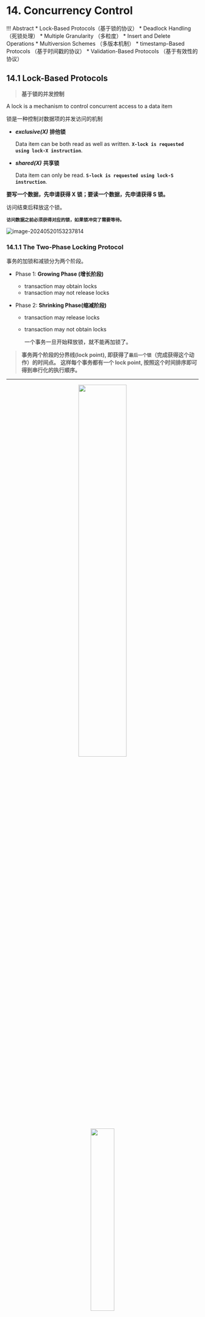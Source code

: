 # 14. Concurrency Control

!!! Abstract
    * Lock-Based Protocols（基于锁的协议）
    * Deadlock Handling （死锁处理）
    * Multiple Granularity （多粒度）
    * Insert and Delete Operations
    * Multiversion Schemes （多版本机制）
    * timestamp-Based Protocols （基于时间戳的协议）
    * Validation-Based Protocols （基于有效性的协议）




## 14.1 Lock-Based Protocols

> **基于锁的并发控制**

A lock is a mechanism to control concurrent access to a data item

锁是一种控制对数据项的并发访问的机制

* ***exclusive(X)***   **排他锁**

    Data item can be both read as well as written. **`X-lock is requested using lock-X instruction`**.

* ***shared(X)***   **共享锁**

    Data item can only be read. **`S-lock is requested using lock-S instruction`**.

**要写一个数据，先申请获得 X 锁；要读一个数据，先申请获得 S 锁。**  

访问结束后释放这个锁。

**`访问数据之前必须获得对应的锁，如果锁冲突了需要等待。`**

![image-20240520153237814](https://zn-typora-image.oss-cn-hangzhou.aliyuncs.com/typora_image/202405201532881.png)

### 14.1.1 The Two-Phase Locking Protocol

事务的加锁和减锁分为两个阶段。  

* Phase 1: **Growing Phase (增长阶段)**
    * transaction may obtain locks 
    * transaction may not release locks
    
* Phase 2: **Shrinking Phase(缩减阶段)**
    * transaction may release locks
    
    * transaction may not obtain locks  
    
      一个事务一旦开始释放锁，就不能再加锁了。

> **事务两个阶段的分界线(lock point), 即获得了`最后一个锁`（完成获得这个动作）的时间点。**  **这样每个事务都有一个 lock point, 按照这个时间排序即可得到串行化的执行顺序。**

****

<div align=center> <img src="https://zn-typora-image.oss-cn-hangzhou.aliyuncs.com/typora_image/202405201536174.png" width = 50%/> </div>

<center>
     <div align=center> <img src="https://zn-typora-image.oss-cn-hangzhou.aliyuncs.com/typora_image/202405201530901.png" width = 35%/> </div>
</center>





> **Two-Phase Locking Protocol assures serializability.**
>
> **`It can be proved that the transactions can be serialized in the order of their lock points.`**  
>
> **定理：  一些事务可以按照其lock point的顺序，进行冲突可串行化的调度。**
>
> **`可以按 lock points 串行化，但不是只能按照这么串行化`**

**证明：如果在前驱图中$Ti$对$$Tj$$有一条指向的有向边，那么$Ti$的lock point一定小于$$Tj$$的lock point。因为，如果$Ti$对$$Tj$$有一条指向的有向边，那么$Ti$和$Tj$之间肯定有一对冲突的操作访问相同的数据。**

**只有$Ti$将这个数据的锁放掉后，$$Tj$$才可以给这个数据加锁。由于lock point过后，事务不会再加锁，因此此时$Ti$放锁一定处于ti lock point之后，$Tj$加锁一定处于$Tj$ lock point之前。因此，ti的lock point 一定小于$Tj$的lock point。**

**因此，假设前驱图中有环，那么就表明lock point的关系为T1lock point < T2lock point <…< Tn lock point < T1lock point。**

**得到T1lock point < T1lock point，矛盾。**

**因此这些事务的前驱图中一定没有环。因此这些事务可以进行冲突可串行化的调度（按照拓扑排序的顺序）。**

<div align=center> <img src="https://zn-typora-image.oss-cn-hangzhou.aliyuncs.com/typora_image/202405271334556.png" width = 80%/> </div>

<div align=center> <img src="https://zn-typora-image.oss-cn-hangzhou.aliyuncs.com/typora_image/202405271334521.png" width = 80%/> </div>

**$OP_j$ block operation $OP_i$， $OP_j$先对D进行上锁，在$OP_j$完成解锁之后，才能执行$OP_i$的上锁操作，所以$T_j$的lock point早于$T_i$的lock point**



> **`上面基本的两阶段封锁协议无法保证事务的可恢复性(要求不能读取脏数据)`**

**Extensions to `basic two-phase locking`（基本两阶段封锁） needed to ensure recoverability of freedom from cascading roll-back**

**扩展基本两阶段封锁，以确保从级联回滚中恢复自由**

* **Strict two-phase locking（严格两阶段封锁）**: 

    a transaction must **hold all its exclusive locks till it commits/aborts.**  

    **`所有的X锁需要在事务即将提交或者停止时才能解锁`**

    Ensures recoverability and avoids cascading roll-backs.  

    > **X** **锁加的时间更长，X锁要到事务即将提交或者即将回滚的时候再放开，以防止读脏数据的问题。**
    >
    > **好处：保证可恢复性，防止读脏数据的问题。**
    >
    > **`坏处：代价是X锁的时间更长，其他事务等待的时间变长，会降低并发度`。**

* **Rigorous two-phase locking（强两阶段封锁）**: 

    a transaction must **hold all locks till commit/abort.**   

    **`所有的锁（S锁和X锁）都需要在事务即将提交或者停止时才能释放`**
    
    transactions can be serialized in the order in which they commit.  
    
    > **所有锁都要到即将提交或者即将回滚的时候再放开。**



>**`Two-phase locking is not a necessary condition for serializability.`**
>
>**两阶段封锁协议是可串行化的充分条件**
>
>**两阶段封锁协议，不是可串行化的必要条件**
>
>**也就是说，遵循两阶段封锁协议一定能得到可串行化的事务，但是可串行化的事务，并不一定满足两阶段封锁协议。**
>
>eg: **`所有read/write操作针对的是不同的对象，此时可以任意上锁解锁，不满足两阶段封锁协议`**

**`以下是read/write操作针对相同的对象`**

<img src="https://zn-typora-image.oss-cn-hangzhou.aliyuncs.com/typora_image/202405262049784.png" alt="image-20240526204954756" style="zoom: 80%;" />

这些事务的前驱图如下：

![钟表的特写  低可信度描述已自动生成](https://zn-typora-image.oss-cn-hangzhou.aliyuncs.com/typora_image/202405262050922.png)

**因此，这些事务可以按照T3->T1->T2进行冲突可串行化的调度。**

这些事务的加锁与放锁操作如下：

<img src="https://zn-typora-image.oss-cn-hangzhou.aliyuncs.com/typora_image/202405262050925.png" alt="img" style="zoom:67%;" />

**可以看出，T1事务放锁之后，又进行了加锁操作。因此，T1事务不满足两阶段封锁协议。`两阶段封锁协议要求只能存在增长阶段和缩减阶段，也就是说在一个事务内unlock之后不能再次lock`**

> **事务满足两阶段封锁协议，是可以进行冲突可串行化调度的充分条件，而不是必要条件。**



### 14.1.2 2PL - Proof

* Proof by Contradiction  

    如果有 $T_i$->$Tj$ 的有向边，那 $T_i$ 的 lockpoint 一定小于 $Tj$.  

    $T_i$->$Tj$ 肯定有一个冲突的访问（对同一个数据）那 $Tj$ 在获得锁的时候$T_i$已经放锁了，得证。
  <div align=center> <img src="https://zn-typora-image.oss-cn-hangzhou.aliyuncs.com/typora_image/202405271334556.png" width = 80%/> </div>

* Proof by Induction  

    只需证明: Lock point 最小的事务，可以无障碍地交换到调度最前。 

    假如有事务拦住他了，证明这是不可能发生的。（与 lock point 最小矛盾）
  <div align=center> <img src="https://zn-typora-image.oss-cn-hangzhou.aliyuncs.com/typora_image/202405271334521.png" width = 80%/> </div>

**$OP_j$ block operation $OP_i$， $OP_j$先对D进行上锁，在$OP_j$完成解锁之后，才能执行$OP_i$的上锁操作，所以$T_j$的lock point早于$T_i$的lock point**



### 14.1.3 Lock Conversions

> **带有锁转换的两阶段封锁协议：**

**有些时候，访问数据库数据时，我们需要先读数据，再修改数据。如果我们读取数据加上S锁，修改数据先放掉S锁，再加上X锁，就不满足两阶段封锁协议，导致事务之间可能不能冲突可串行化。假如一开始就加上X锁，又会降低并发度。**

> **`解决方案是：一开始加上S锁，等到要修改数据时，将S锁升级为X锁。`**

Two-phase locking with lock conversions:

* First Phase:        **进行加锁操作，也可以进行锁升级操作**。
    * can acquire a lock-S or lock-X on a data item
    * **`can convert a lock-S to a lock-X (lock-upgrade*)`**
* Second Phase:   **进行放锁操作，也可以进行锁降级操作**。
    * can release a lock-S or lock-X
    * **`can convert a lock-X to a lock-S (lock-downgrade*)`**

<div align=center> <img src="http://cdn.hobbitqia.cc/202306051028924.png" width = 80%/> </div>

> **带有锁转换的两阶段封锁协议，也可以保证事务按照lock point排序，是可以实现冲突可串行化调度的。**
>
> **`例如Ti发生在Tj之前，只有Ti的锁发生降级或者释放后，Tj才能对一个对象进行锁升级或者加锁，这样Ti的lock point就小于Tj的lock point`**
>
> **This protocol assures serializability.**

申请哪个锁是由数据库内部管理决定，不是由程序员显示调用。（自动加锁）
<div align=center> <img src="http://cdn.hobbitqia.cc/202306051030757.png" width = 80%/> </div>

<div align=center> <img src="https://zn-typora-image.oss-cn-hangzhou.aliyuncs.com/typora_image/202405271359759.png" width = 80%/> </div>

如果已经有锁了，直接读；否则申请读锁。

## 14.2 Implementation of Locking

A **lock manager** can be implemented as a separate process to which transactions send lock and unlock requests.  

锁管理器可以作为事务发送锁定和解锁请求的单独进程来实现

锁管理器通过发送锁授予消息（或在死锁的情况下要求事务回滚的消息）来回复锁请求
请求事务将等待，直到其请求得到响应

锁管理器维护一个称为**`锁表(lock table)`**的数据结构，以记录已授予的锁和待处理的请求

锁定表通常作为内存中的**哈希表**实现，该哈希表根据被锁定的数据项的名称编制索引

### 14.2.1 Lock Table

**Lock table records granted locks and waiting requests.**  

<div align=center> <img src="https://zn-typora-image.oss-cn-hangzhou.aliyuncs.com/typora_image/202405271404613.png" width = 100%/> </div>

> **锁定表记录已授予的锁定和等待请求**
>
> **锁定表还记录授予或请求的锁定类型**
>
> **新请求将添加到数据项请求队列的末尾，如果该请求与所有早期锁兼容，则授予新请求**
> **解锁请求会导致请求被删除，并检查后续请求以查看它们现在是否可以授予**
>
> **如果事务中止，则删除事务的所有等待请求或已授予请求（`也就是释放所有的锁`）。锁管理器可以保留每个事务持有的锁列表，以有效地实现这一点**

每个记录的 id 可以放进哈希表。  

**`如这里记录 123, T1、T8 获得了 S 锁，但 T2 在等待获得 X 锁。`**  

T1: lock-X(D) 通过 D 的 id 找到哈希表上的项，在对应项上增加。根据是否相容决定是获得锁还是等待。  

unlock 类似，先找到对应的数据，拿掉对应的项。同时看后续的项是否可以获得锁。

**`如果一个事务 commit, 需要放掉所有的锁，我们需要去找。因此我们还需要一个事务的表，标明每个事务所用的锁。`**

### 14.2.2 Deadlock Handling

System is **deadlocked** if there is a set of transactions such that every transaction in the set is waiting for another transaction in the set.

如果存在一组事务，使得集合中的每个事务都在等待集合中的另一个事务，则系统将**死锁**。

> **Two-phase locking does not ensure freedom from deadlocks.**

![image-20240527141000093](https://zn-typora-image.oss-cn-hangzhou.aliyuncs.com/typora_image/202405271410164.png)

**由于要遵循`两阶段封锁协议`，因此T1给A加锁了以后，在没有给B加锁之前，不会将A的锁放掉；** **T2** **给B加锁了以后，在没有给A加锁之前，不会将这B的锁放掉；**

**因此，产生了互相等待，然而此时T1不会把A的锁放掉，T2也不会把B的锁放掉，从而互相等待是无限循环。**

> **解决方法：1. Deadlock prevention 2. Timeout-Based Schemas**

**`Deadlock prevention protocols(死锁预防协议)`** ensure that the system will never enter into a deadlock state. 

**Some prevention strategies:**

* Require that each transaction locks all its data items before it begins execution (predeclaration).  

    > **`执行前一次性获得所有锁(在执行之前预先知道需要的锁)`**。
    >
    > **一个事务要进行，申请的锁要么全部给这个事务，让这个事务进行，要么一个都不给这个事务，让这个事务不要进行，防止与其他事务形成死锁。**

* **Impose partial ordering** of all data items and require that a transaction can lock data items only in the order specified by the partial order (graph-based protocol).  

    > **`对数据访问规定一种次序`**。比如规定必须先拿咖啡再拿咖啡伴侣。  
    >
    > **对数据的访问规定一种次序（偏序集）（有向无环图），那么就不会产生死锁（循环等待）。**

    例如，假设有两个事务：

    T1: A-50 B+50

    T2: B-10 A+10

    我们可以执行作：

    T1: A-50 B+50

    T2: A+10 B-10

    这样，可以降低出现死锁的概率。**`规定先访问A，再访问B。T1事务先给A上锁，此时T2事务将无法执行，知道T1事务完成对B上锁，对A，B都解锁之后，才执行事务B`**

**timeout-Based Schemes**:  

* **`a transaction waits for a lock only for a specified amount of time`**. After that, the wait times out and the transaction is rolled back.   

    事务仅在指定的时间内等待锁定。等待超时，事务将回滚。  

* thus deadlocks are not possible.  

* simple to implement; but starvation is possible. Also difficult to determine good value of the timeout interval.  

    时长不好规定。但可能有事务老是申请不到自己的锁。

### 14.2.3 Deadlock Detection

定期检查数据库内是否有死锁，如果有就选择一个事务将其回滚。  

**wait-for graph**

> **请注意：此处出现了第二种类型的图**
>
> - **`前驱图：Ti->Tj表示Ti需要在Tj之前完成，对应有lock-point Ti小于Tj`**
> - **`等待图：Ti->Tj表示Ti在等待Tj，也就是说Tj需要在Ti之前完成`**

<div align=center> <img src="http://cdn.hobbitqia.cc/202306051109304.png" width = 100%/> </div>

> **死锁检测：**
>
> **每隔一定时间，数据库后台会有一个进程定期检查数据库中是否出现死锁。**
>
> **在数据库中，死锁的检查利用了“等待图”。**
>
> **等待图中，箭头$T_i \rightarrow T_j$表示，$Ti$在等待$Tj$事务的锁。**
>
> **`如果在等待图中存在环，表示出现了死锁。`**

通过刚刚的 Lock Table, 我们可以得到等待关系。（后面的 waited 等待前面的 granted）

> **When deadlock is detected : 当死锁发生/检测到，该如何处理？**

* Some transaction will have to rolled back (made a **victim**) to break deadlock.  Select that transaction as victim that will incur minimum cost.  

    某些事务必须回滚（成为**受害者**）才能打破僵局。 选择该交易作为受害者，这将产生最低成本。 **`执行操作最少或者锁最多的`**

* Rollback -- determine how far to roll back transaction
    * Total rollback: Abort the transaction and then restart it.
    * More effective to roll back transaction only as far as necessary to break deadlock.

* Starvation happens if **same transaction is always chosen as victim**. Include the number of rollbacks in the cost factor to avoid starvation

    **`饥饿表示同一事务被多次选为受害者，发生rollback。因此为防止此类现象，需要将回滚的次数纳入回滚对象选择的标准`**

> Example
>
> ![image-20240527143407556](https://zn-typora-image.oss-cn-hangzhou.aliyuncs.com/typora_image/202405271434628.png)
>
> **(a)** **哪些事务产生了死锁？**
>
>   **作出等待图，查看环。（T1/T2/T6）**
>
> **(b)** **为了解决死锁问题，哪个事务需要被roll back？（假如要求为：回滚掉的事务，需要释放出最多的锁）**
>
>   **在环中选择一个事务进行回滚。(T2)**

    T1 等 T2, T2 等 T6, T6 等 T1.(注意这里 T5 是等待 T6 而不是 T2)

### 14.2.4 Graph-Based Protocols

> **基于图的协议**

假设我们知道数据是按偏序访问的，可以有更高级的协议。  

数据按照某种偏序关系访问。

<div align=center> <img src="http://cdn.hobbitqia.cc/202306051121990.png" width = 40%/> </div>

**The *tree-protocol* is a simple kind of graph protocol. `树协议`是图协议的一种**

* **Only exclusive locks** are allowed.  **只有一种锁：X锁**

* The first lock by $T_i$ may be on any data item. Subsequently, a data Q can be locked by $T_i$ only if the parent of Q is currently locked by $T_i$  

    **第一个锁可以加在树结构的任意一个结点上。** **但是，后面要在某一个结点上加锁的前提是，`父节点`已经被锁住了。**

* Data items may be unlocked at any time. 

    **一个结点上的锁，在数据访问完毕后，可以在任何时候放掉。**

* A data item that has been locked and unlocked by $T_i$ cannot subsequently be relocked by $T_i$ 

    放了之后不能再加锁了。  

    > **The tree protocol ensures conflict serializability as well as freedom from deadlock.**
    >
    > **树协议的性质：虽然不是两阶段封锁协议，但是保证冲突可串行化的，同时，又是不存在死锁的。**

??? Example

    <center>
            <div align=center> <img src="https://zn-typora-image.oss-cn-hangzhou.aliyuncs.com/typora_image/202405201530869.png" width = 50%/> </div>
    </center>



比如这里我们先锁 D, 随后锁 G, 放掉, 锁 H, (**但是不能锁J，因为父结点H还没有上锁**)这时 D 已经没用了可以放掉。随后我们锁 J, H 也就没用了也可以放掉。最后放掉  J. 

**`要访问G，J，需要先对最小公共祖先上锁`**

* Advantages
    * Unlocking may occur earlier in the tree-locking protocol than in the two-phase locking protocol.  
    
        shorter waiting times, and increase in concurrency  
      
        锁可以更早释放，不用等待第二阶段。用完就可以放，提高了并发度。
    
    * protocol is **deadlock-free**  **`树结构，显然不存在环`**
    
        no rollbacks are required
    
    > **树协议的好处：一个数据的访问的锁，访问完毕就可以释放，因此可以提高并发度，降低锁上面的等待时间。并且，不会产生死锁。**
    
* Disadvantages
    * **`Protocol does not guarantee recoverability or cascade freedom`**  
    
        Need to introduce commit dependencies to ensure recoverability  
      
        早放锁，意味着可能会读脏数据，不可恢复。这就对 commit 顺序有要求。
    
    * transactions may have to **`lock more data items than needed.`**
        * increased locking overhead, and additional waiting time  
          
            **比如刚刚的图中，我们访问 G, J, 需要从 D 开始访问。会锁上更多数据。**  
        
        * potential decrease in concurrency
    
    > **树协议的缺点：1. 不能保证可恢复性，允许读脏数据。因此，基于锁的并发控制协议中，为了保证可恢复性，一个事务如果读取了另一个事务写入的数据，那么这个事务的commit操作，一定要在另一个事务之后。2. 会锁上更多不需要的数据，降低并发度**

## 14.3 Multiple Granularity

> **Multiple Granularity 多粒度**

**可以锁在记录上(如 `update table set ...;`)，也可以锁在整个表上(如 `select * from table;`)。**  

Granularity of locking (level in tree where locking is done):

* **fine granularity（细粒度）** (lower in tree): high concurrency, high locking overhead
* **coarse granularity（粗粒度）** (higher in tree): low locking overhead, low concurrency

> Example "Example of Granularity Hierarchy"
>
> <div align=center> <img src="https://zn-typora-image.oss-cn-hangzhou.aliyuncs.com/typora_image/202405201530957.png" width = 80%/> </div>
>
> The levels, starting from the coarsest (top) level are
>
> * database
> * area 
> * File(table)
> * record   
>
> **S锁、X锁可以加到细粒度的层面上，也可以加到粗粒度的层面上。**

### 14.3.1 Intention Lock Modes

> **有一个问题：粗粒度上面的锁和细粒度上面的锁如何进行有效的判断？细粒度上假如已经加了一个S锁或X锁，那么粗粒度上加锁是否冲突？**

记录和表上都可以加 S/X 锁。但是当事务涉及到多个粒度，如何判断是否冲突，如一个表的 S 锁和一个记录的 X 锁是冲突的。  我们引入了其他锁，意向锁(IS, IX, SIX)

* **如果一个事务，要在某一个细粒度数据（如记录）上面加上S锁，那么这个事务必须要在这个细粒度数据的父节点（如表）这一粗粒度数据上加上IS锁。** **`（意向共享锁）`**
* **如果一个事务，要在某一个细粒度数据（如记录）上面加上X锁，那么这个事务必须要在这个细粒度数据的父节点（如表）这一粗粒度数据上加上IX锁。** **`（意向排他锁）`**
* **SIX锁，是S锁和IX锁的结合。例如，一个表的某些记录需要直接读取，有些记录可能产生更改，就在表层级上加上SIX锁，`这样表中需要读的记录不用再加上S锁了，表中需要写的记录需要加上X锁`。**（共享意向排他）  

**如果粗粒度（如表）上已经加了IX锁，表示表的子节点的某条记录加上 X锁。此时如果想对`整个表加上S锁`，那么S锁会和IX锁产生冲突。**  

<div align=center> <img src="https://zn-typora-image.oss-cn-hangzhou.aliyuncs.com/typora_image/202405271516213.png" width = 80%/> </div>

> 1. **IS 和 IX 是不冲突的**。在表上是不冲突的，可能在记录上冲突（**`即对一个记录又读又写，冲突发生在记录层面而非表`**）。
> 2. **S和X是对当前粒度加锁，表示所有的子粒度全部被加上当前的锁**
> 3. **IS和IX表示子粒度中一些数据被加上S锁或者X锁**
> 4. **SIX** **表示当前粒度加S锁，子粒度有些加上了X锁，也就是所有子粒度都加上S锁，部分加上X锁（需要后续申请，取代之前的S锁，这样就不会冲突）。**
>
> **`为什么同一个结点，SIX锁会和S锁冲突呢？因为当前结点加上SIX锁表示存在部分子结点是X锁，当前结点S锁表示所有的子结点都被加上S锁，这时存在孩子既有S锁又有X锁，造成冲突。`**
>
> **`为什么同一个结点，IX锁会和X锁冲突呢？针对X锁比较特殊，没锁但是硬加X锁就会错误。但是IS和S就不冲突`**

> example：
>
> **① 如果要在一个结点Q上加上S或者IS锁，那么其父节点一定要加上IX锁或者IS锁：**
>
> **如果一个结点要加上S或者IS锁，表明这个结点的全部子节点或者部分子节点上加S锁。那么父节点不可能加S锁，因为S锁会加在父节点的更低层级。此时，父节点只能加IS锁或者IX锁。**
>
> **② 如果要在一个结点Q上加上X锁、SIX锁或IX锁，那么其父节点一定要加上IX锁或SIX锁。**
>
> **如果要在一个结点Q上加上X锁、SIX锁或者IX锁，表示这个结点的全部子节点或者部分子节点上加X锁。那么父节点不可能加X锁，因为X锁会加在父节点的更低层级。此时，父节点只能加上IX锁或者SIX锁。**

* **intention-shared (IS)**: indicates explicit locking at a lower level of the tree but only with shared locks.  在下面会加 S 锁。

* **intention-exclusive (IX)**: indicates explicit locking at a lower level with exclusive or shared locks  在下面会加 X 锁。

* **shared and intention-exclusive (SIX)**: the subtree rooted by that node is locked explicitly in shared mode and explicit locking is being done at a lower level with exclusive-mode locks.

<div align=center> <img src="http://cdn.hobbitqia.cc/202306062033999.png" width = 80%/> </div>

**事务T用如下规则锁定结点Q:**

**1.** **必须遵守锁的兼容性矩阵。**

**2.** **首先，要锁定树的根，即最粗的粒度，可以以任何方式进行锁定。假如只读，就加上S锁，如果要进行修改，就加上X锁。**

**3.** **如果要在一个结点Q上加上S或者IS锁，那么其父节点一定要加上IX锁或者IS锁。**

**4.** **如果要在一个结点Q上加上X锁、SIX锁或IX锁，那么其父节点一定要加上IX锁或SIX锁。**

**5.** **事务T遵循两阶段封锁协议。**

**6.** **解锁结点Q的时候，必须保证Q没有孩子正在被锁定（`所以解锁是从下往上`）。**

要符合相容矩阵。从最粗的粒度开始访问。要加锁的时候注意，对父亲的锁有要求。

> example:
>
> <div align=center> <img src="https://zn-typora-image.oss-cn-hangzhou.aliyuncs.com/typora_image/202405201530426.png" width = 80%/> </div>
>
> **直观来说，上锁是从根节点向下上锁的，放锁是从叶子结点一层层向上放锁的。**
>
> **先在根节点上加上IX锁，表明下面的结点可能会产生修改。再在左子节点上加上IX锁，表明下面的结点可能会产生修改。**
>
> **然后，在表这个粒度上，对表Fa加上SIX锁，表明要读取整个表的信息，同时可能对表中某些记录产生更改。**
>
> **最后，在记录这个细粒度上，对某些记录上加上X锁，表示要更改这条记录。对于加了X锁的这条记录，可以去更改；但是对于其他的记录，不用再加上S锁了，可以直接去读。**





## 14.4 Insert and Delete Operations

数据库里除了 R/W 还有插入、删除等操作。  

需要定义 R/W 和插入/删除是否冲突。

If two-phase locking is used :

* **A delete operation may be performed only if the transaction deleting the tuple has an exclusive lock on the tuple to be deleted.**  

  **删除前需要加 X 锁。**

* **A transaction that inserts a new tuple into the database is given an X-mode lock on the tuple**  

  **插入之前是没有这个数据的，无法先加锁。应该插入之后马上加上 X 锁。**

Insertions and deletions can lead to the *phantom phenomenon*.  

> **`插入和删除会导致幽灵问题，该如何解决？`**
>
> **将data与relation相关联，以表示已知关系包含哪些元组的信息。**
>
> **添加谓词锁，例如我现在select age=18的学生，那么我就不能插入或者删除age=18的学生，需要添加lock_S(age=18)**

### 14.4.1 Index Locking Protocol

其实插入/删除操作隐含地修改了信息，只是没有被表示出来。我们可以这个信息显示化，加锁。  如果表上有索引，我们在扫描索引的时候会在叶子修改，我们在这里进行检测。

![image-20240530154809726](https://zn-typora-image.oss-cn-hangzhou.aliyuncs.com/typora_image/202405301548904.png)

??? Example "Index Locking on a B+ -Tree"

<center>
        <div align=center> <img src="https://zn-typora-image.oss-cn-hangzhou.aliyuncs.com/typora_image/202405201530509.png" width = 80%/> </div>
</center>

先在叶子页加锁，再在记录上加锁。  

**`Index-locking protocol to prevent phantoms required locking entire leaf 索引锁协议为了防止幽灵问题需要将符合条件的整个叶子锁起来，会降低并发度（缺点）`**

如果我们要插入，比如 18. 这时插入到了 10 这页，发现这页被锁住了，无法插入，这样就确保了这个范围内无法被插入，不会有幽灵问题。  

也可以使用谓词锁。把这个位置锁上（比如刚刚 11 到 50 这个区间），后续如果要插入 18 落入这个区间，我们就能检查出来。但这样实现是比较复杂的。

### 14.4.2 Next-Key Locking To Prevent Phantoms

**`Index-locking protocol to prevent phantoms required locking entire leaf 索引锁协议为了防止幽灵问题需要将符合条件的整个叶子锁起来，会降低并发度（缺点）`**

刚刚的例子中, 10 不在范围内，但我们把这页都锁住了，仍然插不进去，影响了并发度。 

**Next-key locking protocol: provides higher concurrency**

* Lock all values that satisfy index lookup (match lookup value, or fall in lookup range)

    **锁定所有满足索引查找的值（匹配查找值，或落在查找范围内）**

* Also lock next key value in index  

    **`同时锁定索引中的下一个键值`**

    even for inserts/deletes

* Lock mode: S for lookups, X for insert/delete/update

    **锁定模式：S 用于查找，X 用于插入/删除/更新**

!!! Example "Next-Key Locking"

<center>
        <div align=center> <img src="https://zn-typora-image.oss-cn-hangzhou.aliyuncs.com/typora_image/202405201530516.png" width = 50%/> </div>
</center>

查询 7 到 16, 我们把索引项锁起来，把下一个索引值 18 也锁起来。

插入的时候要申请这个锁和比插入值大的下一个值的锁，这里插入 15 时就要申请 15 和 18 的锁，冲突无法插入。插入 7 同理。

## 14.5 Multiversion **Concurrency Control Schemes**

Multiversion schemes keep old versions of data item to increase concurrency.

**多版本方案保留旧版本的数据项以增加并发性。**

Each successful write results in the creation of a new version of the data item written.

每次成功**写入都会创建写入的数据项的新版本**。

Use timestamps to label versions.

**使用时间戳标记版本。**

When a read(Q) operation is issued, select an appropriate version of Q based on the timestamp of the transaction, and return the value of the selected version.  

**发出 read（Q） 操作时，根据事务的时间戳选择适当的 Q 版本，并返回所选版本的值。** 

Read only transactions never have to wait as an appropriate version is returned immediately for every read operation..

**只读事务永远不必等待，因为每次读取操作都会立即返回适当的版本。**

<center>
        <div align=center> <img src="https://zn-typora-image.oss-cn-hangzhou.aliyuncs.com/typora_image/202405301556914.png" width = 50%/> </div>
</center>

> **read-only transactions and update transactions**
>
> - SET TRANSACTIOIN READ ONLY; 
>
> - SET TRANSACTION READ WRITE;（`update操作既需要read也需要write`）

1. 更新事务的操作：

    **申请read and write锁，遵守强两阶段封锁协议，所有的S锁和X锁需要在事务即将commit或者abort的时候才能释放。每次成功写入后会创建一个新的版本号，对应的时间戳为正无穷（防止读取脏数据），知道commit的时候，时间戳变为最新版本号+1**

    Each version of a data item has a single timestamp whose value is obtained from a counter ts-counter that is incremented during commit processing.

    数据项的每个版本都有一个时间戳，其值是从在提交处理期间**`递增的计数器 ts`** 计数器中获取的。

    ![image-20240530160338079](https://zn-typora-image.oss-cn-hangzhou.aliyuncs.com/typora_image/202405301603136.png)

2. 只读事务的操作

    **在开始执行之前，通过读取 ts-counter 的当前值来分配时间戳。**

    **当只读事务 $T_i$ 发出 read（Q） 时，返回的值是时间戳为小于或等于 TS（$T_i$） 的最大时间戳的版本的内容**

    ![image-20240530160421467](https://zn-typora-image.oss-cn-hangzhou.aliyuncs.com/typora_image/202405301604506.png)

> **创建多个版本会增加存储开销**
>
> - **额外元组**
>
> - **每个元组中都有额外的空间用于存储版本信息**
>
> **`过时的版本应该被垃圾回收`**
>
> **在时间戳小于或等于系统中最早的只读事务时间戳的所有版本中，保留最年轻的版本 $Qk$，其他所有早于 $Qk$ 的版本都可以删除。**
>
> ![image-20240530160557844](https://zn-typora-image.oss-cn-hangzhou.aliyuncs.com/typora_image/202405301605892.png)